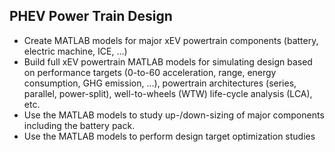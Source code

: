 ## PHEV Power Train Design

- Create MATLAB models for major xEV powertrain components (battery, electric machine, ICE, ...)
- Build full xEV powertrain MATLAB models for simulating design based on performance targets (0-to-60 acceleration, range, energy consumption, GHG emission, ...), powertrain architectures (series, parallel, power-split), well-to-wheels (WTW) life-cycle analysis (LCA), etc.
- Use the MATLAB models to study up-/down-sizing of major components including the battery pack.
- Use the MATLAB models to perform design target optimization studies
